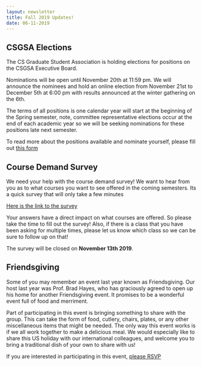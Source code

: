 ```yaml
---
layout: newsletter
title: Fall 2019 Updates!
date: 06-11-2019
---
```

## CSGSA Elections
The CS Graduate Student Association is holding elections for positions on the CSGSA Executive Board.

Nominations will be open until November 20th at 11:59 pm. We will announce the nominees and hold an online election from November 21st to December 5th at 6:00 pm with results announced at the winter gathering on the 6th.

The terms of all positions is one calendar year will start at the beginning of the Spring semester, note, committee representative elections occur at the end of each academic year so we will be seeking nominations for these positions late next semester.

To read more about the positions available and nominate yourself, please fill out [this form](https://forms.gle/HBXCEucnr5W23HcJ7)

## Course Demand Survey
We need your help with the course demand survey! We want to hear from you as to what courses you want to see offered in the coming semesters. Its a quick survey that will only take a few minutes

[Here is the link to the survey](https://cuboulder.qualtrics.com/jfe/form/SV_0MWOoibzdjDZkQ5)

Your answers have a direct impact on what courses are offered. So please take the time to fill out the survey! Also, if there is a class that you have been asking for multiple times, please let us know which class so we can be sure to follow up on that!

The survey will be closed on **November 13th 2019**.

## Friendsgiving

Some of you may remember an event last year known as Friendsgiving. Our host last year was Prof. Brad Hayes, who has graciously agreed to open up his home for another Friendsgiving event. It promises to be a wonderful event full of food and merriment.

Part of participating in this event is bringing something to share with the group. This can take the form of food, cutlery, chairs, plates, or any other miscellaneous items that might be needed. The only way this event works is if we all work together to make a delicious meal. We would especially like to share this US holiday with our international colleagues, and welcome you to bring a traditional dish of your own to share with us!

If you are interested in participating in this event, [please RSVP](https://docs.google.com/spreadsheets/d/18Z9PKlecN_xSRXbwnRHnrICf2kcSEpAlyiYwWcjfWl0/edit?usp=sharing)

